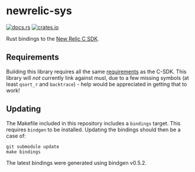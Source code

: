 newrelic-sys
============

[![docs.rs](https://docs.rs/newrelic-sys/badge.svg)](https://docs.rs/newrelic-sys)
[![crates.io](https://img.shields.io/crates/v/newrelic-sys.svg)](https://crates.io/crates/newrelic-sys)

Rust bindings to the [New Relic C SDK].

Requirements
------------

Building this library requires all the same [requirements] as the C-SDK. This library will _not_ currently link against musl, due to a few missing symbols (at least `qsort_r` and `backtrace`) - help would be appreciated in getting that to work!

Updating
--------

The Makefile included in this repository includes a `bindings` target. This requires `bindgen` to be installed. Updating the bindings should then be a case of:

    git submodule update
    make bindings

The latest bindings were generated using bindgen v0.5.2.

[New Relic C SDK]: https://github.com/newrelic/c-sdk
[requirements]: https://github.com/newrelic/c-sdk#requirements
[bindgen]: https://rust-lang.github.io/rust-bindgen
